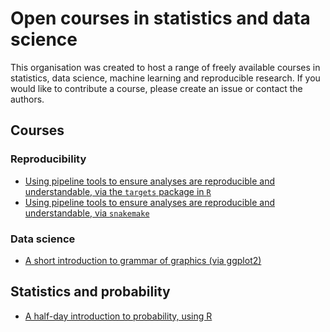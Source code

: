 # Open courses in statistics and data science

This organisation was created to host a range of freely available courses in statistics, data science, machine learning and reproducible research. If you would like to contribute a course, please create an issue or contact the authors.

## Courses

### Reproducibility

- [Using pipeline tools to ensure analyses are reproducible and understandable, via the `targets` package in `R`](https://github.com/open-courses-statistics-data-science/pipeline_tools)
- [Using pipeline tools to ensure analyses are reproducible and understandable, via `snakemake`](https://github.com/open-courses-statistics-data-science/pipeline_tools_snakemake)


### Data science

- [A short introduction to grammar of graphics (via ggplot2)](https://github.com/open-courses-statistics-data-science/introduction_to_grammar_of_graphics)


## Statistics and probability

- [A half-day introduction to probability, using R](https://github.com/open-courses-statistics-data-science/introduction_to_probability)
